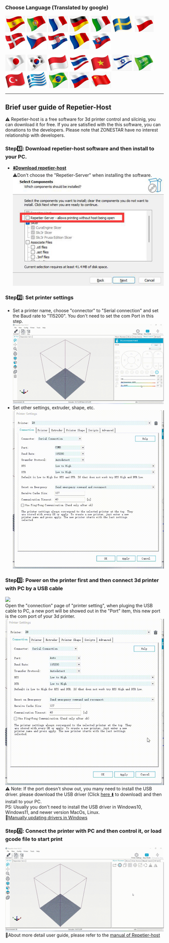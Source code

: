 ### Choose Language (Translated by google)
[![](../../../../lanpic/ES.png)](https://github-com.translate.goog/ZONESTAR3D/Z9/tree/main/Z9V5/Z9V5-MK5/1.Installation_and_User_Guide/PrintFromPC?_x_tr_sl=en&_x_tr_tl=es)
[![](../../../../lanpic/PT.png)](https://github-com.translate.goog/ZONESTAR3D/Z9/tree/main/Z9V5/Z9V5-MK5/1.Installation_and_User_Guide/PrintFromPC?_x_tr_sl=en&_x_tr_tl=pt)
[![](../../../../lanpic/FR.png)](https://github-com.translate.goog/ZONESTAR3D/Z9/tree/main/Z9V5/Z9V5-MK5/1.Installation_and_User_Guide/PrintFromPC?_x_tr_sl=en&_x_tr_tl=fr)
[![](../../../../lanpic/DE.png)](https://github-com.translate.goog/ZONESTAR3D/Z9/tree/main/Z9V5/Z9V5-MK5/1.Installation_and_User_Guide/PrintFromPC?_x_tr_sl=en&_x_tr_tl=de)
[![](../../../../lanpic/IT.png)](https://github-com.translate.goog/ZONESTAR3D/Z9/tree/main/Z9V5/Z9V5-MK5/1.Installation_and_User_Guide/PrintFromPC?_x_tr_sl=en&_x_tr_tl=it)
[![](../../../../lanpic/SW.png)](https://github-com.translate.goog/ZONESTAR3D/Z9/tree/main/Z9V5/Z9V5-MK5/1.Installation_and_User_Guide/PrintFromPC?_x_tr_sl=en&_x_tr_tl=sv)
[![](../../../../lanpic/PL.png)](https://github-com.translate.goog/ZONESTAR3D/Z9/tree/main/Z9V5/Z9V5-MK5/1.Installation_and_User_Guide/PrintFromPC?_x_tr_sl=en&_x_tr_tl=pl)
[![](../../../../lanpic/DK.png)](https://github-com.translate.goog/ZONESTAR3D/Z9/tree/main/Z9V5/Z9V5-MK5/1.Installation_and_User_Guide/PrintFromPC?_x_tr_sl=en&_x_tr_tl=da)
[![](../../../../lanpic/CZ.png)](https://github-com.translate.goog/ZONESTAR3D/Z9/tree/main/Z9V5/Z9V5-MK5/1.Installation_and_User_Guide/PrintFromPC?_x_tr_sl=en&_x_tr_tl=cs)
[![](../../../../lanpic/HR.png)](https://github-com.translate.goog/ZONESTAR3D/Z9/tree/main/Z9V5/Z9V5-MK5/1.Installation_and_User_Guide/PrintFromPC?_x_tr_sl=en&_x_tr_tl=hr)
[![](../../../../lanpic/RO.png)](https://github-com.translate.goog/ZONESTAR3D/Z9/tree/main/Z9V5/Z9V5-MK5/1.Installation_and_User_Guide/PrintFromPC?_x_tr_sl=en&_x_tr_tl=ro)
[![](../../../../lanpic/SK.png)](https://github-com.translate.goog/ZONESTAR3D/Z9/tree/main/Z9V5/Z9V5-MK5/1.Installation_and_User_Guide/PrintFromPC?_x_tr_sl=en&_x_tr_tl=sk)

[![](../../../../lanpic/JP.png)](https://github-com.translate.goog/ZONESTAR3D/Z9/tree/main/Z9V5/Z9V5-MK5/1.Installation_and_User_Guide/PrintFromPC?_x_tr_sl=en&_x_tr_tl=ja)
[![](../../../../lanpic/KR.png)](https://github-com.translate.goog/ZONESTAR3D/Z9/tree/main/Z9V5/Z9V5-MK5/1.Installation_and_User_Guide/PrintFromPC?_x_tr_sl=en&_x_tr_tl=ko)
[![](../../../../lanpic/ID.png)](https://github-com.translate.goog/ZONESTAR3D/Z9/tree/main/Z9V5/Z9V5-MK5/1.Installation_and_User_Guide/PrintFromPC?_x_tr_sl=en&_x_tr_tl=id)
[![](../../../../lanpic/TH.png)](https://github-com.translate.goog/ZONESTAR3D/Z9/tree/main/Z9V5/Z9V5-MK5/1.Installation_and_User_Guide/PrintFromPC?_x_tr_sl=en&_x_tr_tl=th)
[![](../../../../lanpic/VN.png)](https://github-com.translate.goog/ZONESTAR3D/Z9/tree/main/Z9V5/Z9V5-MK5/1.Installation_and_User_Guide/PrintFromPC?_x_tr_sl=en&_x_tr_tl=vi)
[![](../../../../lanpic/IL.png)](https://github-com.translate.goog/ZONESTAR3D/Z9/tree/main/Z9V5/Z9V5-MK5/1.Installation_and_User_Guide/PrintFromPC?_x_tr_sl=en&_x_tr_tl=iw)
[![](../../../../lanpic/SA.png)](https://github-com.translate.goog/ZONESTAR3D/Z9/tree/main/Z9V5/Z9V5-MK5/1.Installation_and_User_Guide/PrintFromPC?_x_tr_sl=en&_x_tr_tl=ar)
[![](../../../../lanpic/TR.png)](https://github-com.translate.goog/ZONESTAR3D/Z9/tree/main/Z9V5/Z9V5-MK5/1.Installation_and_User_Guide/PrintFromPC?_x_tr_sl=en&_x_tr_tl=tr)
[![](../../../../lanpic/GR.png)](https://github-com.translate.goog/ZONESTAR3D/Z9/tree/main/Z9V5/Z9V5-MK5/1.Installation_and_User_Guide/PrintFromPC?_x_tr_sl=en&_x_tr_tl=el)
[![](../../../../lanpic/BR.png)](https://github-com.translate.goog/ZONESTAR3D/Z9/tree/main/Z9V5/Z9V5-MK5/1.Installation_and_User_Guide/PrintFromPC?_x_tr_sl=en&_x_tr_tl=pt)
[![](../../../../lanpic/RU.png)](https://github-com.translate.goog/ZONESTAR3D/Z9/tree/main/Z9V5/Z9V5-MK5/1.Installation_and_User_Guide/PrintFromPC?_x_tr_sl=en&_x_tr_tl=ru)
[![](../../../../lanpic/CN.png)](https://github-com.translate.goog/ZONESTAR3D/Z9/tree/main/Z9V5/Z9V5-MK5/1.Installation_and_User_Guide/PrintFromPC?_x_tr_sl=en&_x_tr_tl=zh-CN)

-----
## Brief user guide of Repetier-Host
:warning: Repetier-host is a free software for 3d printer control and silcinig, you can download it for free. If you are satisfied with the this software, you can donations to the developers. Please note that ZONESTAR have no interest relationship with developers.   
### Step:one:: Download repetier-host software and then install to your PC.    
- **[:arrow_down:Download repetier-host](https://www.repetier.com/download-now/)**     
:warning:Don't choose the "Repetier-Server" when installing the software.    
![](./repetierserver.jpg)     
### Step:two:: Set printer settings
- Set a printer name, choose "connector" to "Serial connection" and set the Baud rate to "115200". You don't need to set the com Port in this step.     
![](./1.gif)
- Set other settings, extruder, shape, etc.     
![](./2.gif)

### Step:three:: Power on the printer first and then connect 3d printer with PC by a USB cable
![](./connectUSB.gif)     
Open the "connection" page of "printer setting", when pluging the USB cable to PC, a new port will be showed out in the "Port" item, this new port is the com port of your 3d printer.   
![](./port.gif)     
:warning: Note: If the port doesn't show out, you many need to install the USB driver. please download the USB driver (Click [here :arrow_down:](./USBDriver.zip) to download) and then install to your PC.     
PS: Usually you don't need to install the USB driver in Windows10, Windows11, and newer version MacOs, Linux.    
:blue_book:[Manually updating drivers in Windows](https://support.microsoft.com/en-us/windows/update-drivers-manually-in-windows-ec62f46c-ff14-c91d-eead-d7126dc1f7b6)

### Step:four:: Connect the printer with PC and then control it, or load gcode file to start print
![](./controlbypc.gif)     
:blue_book:About more detail user guide, please refer to the [manual of Repetier-host](https://www.repetier.com/documentation/repetier-host/)


